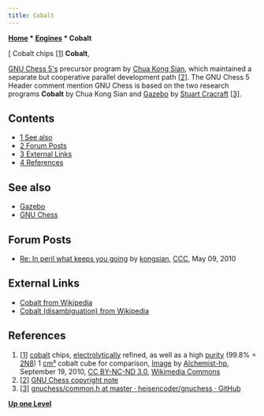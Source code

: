 ```yaml
---
title: Cobalt
---
```

**[Home](Home "Home") * [Engines](Engines "Engines") * Cobalt**

\[ Cobalt chips <a id="cite-note-1" href="#cite-ref-1">[1]</a>
**Cobalt**,

[GNU Chess 5's](GNU_Chess "GNU Chess") precursor program by [Chua Kong Sian](Chua_Kong_Sian "Chua Kong Sian"), which maintained a separate but cooperative parallel development path <a id="cite-note-2" href="#cite-ref-2">[2]</a>.
The GNU Chess 5 Header comment mention GNU Chess is based on the two research programs **Cobalt** by Chua Kong Sian and [Gazebo](Gazebo "Gazebo") by [Stuart Cracraft](Stuart_Cracraft "Stuart Cracraft") <a id="cite-note-3" href="#cite-ref-3">[3]</a>.

## Contents

- [1 See also](#see-also)
- [2 Forum Posts](#forum-posts)
- [3 External Links](#external-links)
- [4 References](#references)

## See also

- [Gazebo](Gazebo "Gazebo")
- [GNU Chess](GNU_Chess "GNU Chess")

## Forum Posts

- [Re: In peril what keeps you going](http://www.talkchess.com/forum/viewtopic.php?t=34202&start=8) by [kongsian](Chua_Kong_Sian "Chua Kong Sian"), [CCC](CCC "CCC"), May 09, 2010

## External Links

- [Cobalt from Wikipedia](https://en.wikipedia.org/wiki/Cobalt)
- [Cobalt (disambiguation) from Wikipedia](<https://en.wikipedia.org/wiki/Cobalt_(disambiguation)>)

## References

1. <a id="cite-ref-1" href="#cite-note-1">[1]</a> [cobalt](https://en.wikipedia.org/wiki/Cobalt) chips, [electrolytically](https://en.wikipedia.org/wiki/Electrolysis) refined, as well as a high [purity](https://en.wikipedia.org/wiki/Purity) (99.8% = [2N8](<https://en.wikipedia.org/wiki/Nine_(purity)>)) 1 [cm³](https://en.wikipedia.org/wiki/Cubic_centimetre) cobalt cube for comparison, [Image](https://commons.wikimedia.org/wiki/File:Kobalt_electrolytic_and_1cm3_cube.jpg) by [Alchemist-hp](https://commons.wikimedia.org/wiki/User:Alchemist-hp), September 19, 2010, [CC BY-NC-ND 3.0](https://creativecommons.org/licenses/by-nc-nd/3.0/), [Wikimedia Commons](https://en.wikipedia.org/wiki/Wikimedia_Commons)
1. <a id="cite-ref-2" href="#cite-note-2">[2]</a> [GNU Chess copyright note](https://svn.exactcode.de/t2/trunk/package/games/gnuchess/gnuchess.desc)
1. <a id="cite-ref-3" href="#cite-note-3">[3]</a> [gnuchess/common.h at master · heisencoder/gnuchess · GitHub](https://github.com/heisencoder/gnuchess/blob/master/src/common.h)

**[Up one Level](Engines "Engines")**

